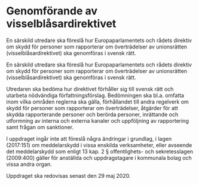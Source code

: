 # Genomförande av visselblåsardirektivet

En särskild utredare ska föreslå hur Europaparlamentets och rådets direktiv om skydd för personer som rapporterar om överträdelser av unionsrätten (visselblåsardirektivet) ska genomföras i svensk rätt.

En särskild utredare ska föreslå hur Europaparlamentets och rådets direktiv om skydd för personer som rapporterar om överträdelser av unionsrätten (visselblåsardirektivet) ska genomföras i svensk rätt.

Utredaren ska bedöma hur direktivet förhåller sig till svensk rätt och utarbeta nödvändiga författningsförslag. Bedömningen ska bl.a. omfatta inom vilka områden reglerna ska gälla, förhållandet till andra regelverk om skydd för personer som rapporterar om överträdelser, åtgärder för att skydda rapporterande personer och berörda personer, inrättande och utformning av interna och externa kanaler och uppföljning av rapportering samt frågan om sanktioner.

I uppdraget ingår inte att föreslå några ändringar i grundlag, i lagen (2017:151) om meddelarskydd i vissa enskilda verksamheter, eller avseende det meddelarskydd som enligt 13 kap. 2 § offentlighets- och sekretesslagen (2009:400) gäller för anställda och uppdragstagare i kommunala bolag och vissa andra organ.

Uppdraget ska redovisas senast den 29 maj 2020.
